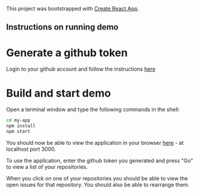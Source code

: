 This project was bootstrapped with [Create React App](https://github.com/facebookincubator/create-react-app).

## Instructions on running demo

# Generate a github token

Login to your github account and follow the instructions [here](https://github.com/settings/tokens/new)

# Build and start demo

Open a terminal window and type the following commands in the shell:

```sh
cd my-app
npm install
npm start
```

You should now be able to view the application in your browser [here](http://localhost:3000/) - at localhost port 3000.

To use the application, enter the github token you generated and press "Go" to view a list of your repositories.

When you click on one of your repositories you should be able to view the open issues for that repository. You should also be able to rearrange them. 
